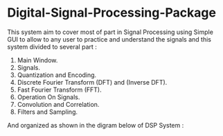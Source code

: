 # Digital-Signal-Processing-Package
This system aim to cover most of part in Signal Processing using Simple GUI to allow to any user to practice and understand the signals and this system divided to several part : 
1. Main Window.
2. Signals.
3. Quantization and Encoding.
4. Discrete Fourier Transform (DFT) and (Inverse DFT).
5. Fast Fourier Transform (FFT).
6. Operation On Signals.
7. Convolution and Correlation.
8. Filters and Sampling.

And organized as shown in the digram below of DSP System :
